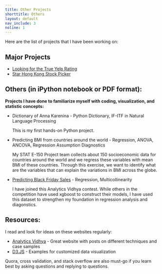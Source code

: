 ```yaml
---
title: Other Projects
shorttitle: Others
layout: default
nav_include: 3
noline: 1
---
```


Here are the list of projects that I have been working on:

## Major Projects
 
- [Looking for the True Yelp Rating](YelpReview.html) 
- [Star Hong Kong Stock Picker](starstockpicker.html)
 
 
## Others (in iPython notebook or PDF format):
 
**Projects I have done to familiarize myself with coding, visualization, and statistic concepts:**
- Dictionary of Anna Karenina - Python Dictionary, IF-ITF in Natural Language Processing

  This is my first hands-on Python project. 


- Predicting BMI from countries around the world - Regression, ANOVA, ANCOVA, Regression Assumption Diagnostics

  My STAT E-150 Project team collects about 150 socioeconomic data for countries around the world and we regress these variables with mean BMI of these countries. Through this exercise, we want to identify what are the variables that can explain the variations in BMI across the globe. 
  
  
- [Predicting Black Friday Sales](/sideproj/BlackFridayRegressionModel.ipynb) - Regression, Multicollinearity
 
   I have joined this Analytics Vidhya contest. While others in the competition have used xgboost to construct their models, I have used this dataset to strengthen my foundation in regression analysis and diagonstics.
 
 
## Resources:
I read and look for ideas on these websites regularly:
 
- [Analytics Vidhya](https://www.analyticsvidhya.com/) - Great website with posts on different techniques and case samples
- [D3.JS](https://github.com/d3/d3/wiki/Gallery) - Examples for customized data visualization 
 
 Quora, cross validation, and stack overflow are also must-go if you learn best by asking questions and replying to questions. 
